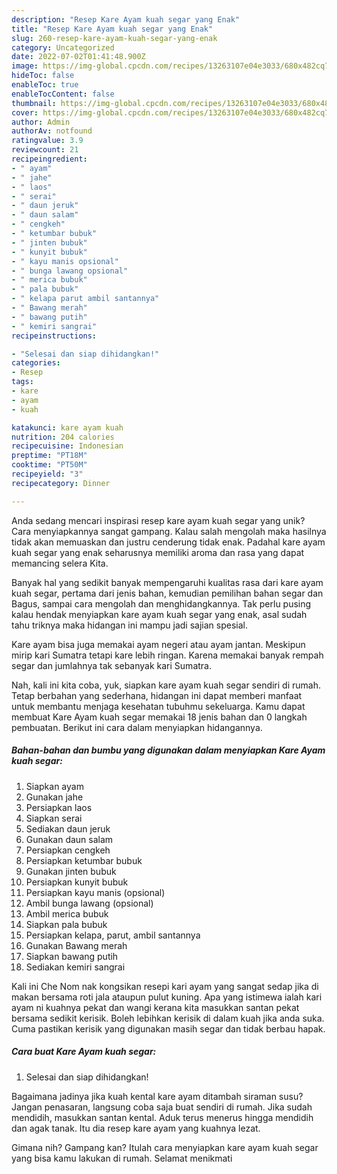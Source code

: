 ```yaml
---
description: "Resep Kare Ayam kuah segar yang Enak"
title: "Resep Kare Ayam kuah segar yang Enak"
slug: 260-resep-kare-ayam-kuah-segar-yang-enak
category: Uncategorized
date: 2022-07-02T01:41:48.900Z
image: https://img-global.cpcdn.com/recipes/13263107e04e3033/680x482cq70/kare-ayam-kuah-segar-foto-resep-utama.jpg
hideToc: false
enableToc: true
enableTocContent: false
thumbnail: https://img-global.cpcdn.com/recipes/13263107e04e3033/680x482cq70/kare-ayam-kuah-segar-foto-resep-utama.jpg
cover: https://img-global.cpcdn.com/recipes/13263107e04e3033/680x482cq70/kare-ayam-kuah-segar-foto-resep-utama.jpg
author: Admin
authorAv: notfound
ratingvalue: 3.9
reviewcount: 21
recipeingredient:
- " ayam"
- " jahe"
- " laos"
- " serai"
- " daun jeruk"
- " daun salam"
- " cengkeh"
- " ketumbar bubuk"
- " jinten bubuk"
- " kunyit bubuk"
- " kayu manis opsional"
- " bunga lawang opsional"
- " merica bubuk"
- " pala bubuk"
- " kelapa parut ambil santannya"
- " Bawang merah"
- " bawang putih"
- " kemiri sangrai"
recipeinstructions:

- "Selesai dan siap dihidangkan!"
categories:
- Resep
tags:
- kare
- ayam
- kuah

katakunci: kare ayam kuah 
nutrition: 204 calories
recipecuisine: Indonesian
preptime: "PT18M"
cooktime: "PT50M"
recipeyield: "3"
recipecategory: Dinner

---
```





Anda sedang mencari inspirasi resep kare ayam kuah segar yang unik? Cara menyiapkannya sangat gampang. Kalau salah mengolah maka hasilnya tidak akan memuaskan dan justru cenderung tidak enak. Padahal kare ayam kuah segar yang enak seharusnya memiliki aroma dan rasa yang dapat memancing selera Kita.





Banyak hal yang sedikit banyak mempengaruhi kualitas rasa dari kare ayam kuah segar, pertama dari jenis bahan, kemudian pemilihan bahan segar dan Bagus, sampai cara mengolah dan menghidangkannya. Tak perlu pusing kalau hendak menyiapkan kare ayam kuah segar yang enak,      asal sudah tahu triknya maka hidangan ini mampu jadi sajian spesial.














Kare ayam bisa juga memakai ayam negeri atau ayam jantan. Meskipun mirip kari Sumatra tetapi kare lebih ringan. Karena memakai banyak rempah segar dan jumlahnya tak sebanyak kari Sumatra.






Nah, kali ini kita coba, yuk, siapkan kare ayam kuah segar sendiri di rumah. Tetap berbahan yang sederhana, hidangan ini dapat memberi manfaat untuk membantu menjaga kesehatan tubuhmu sekeluarga. Kamu dapat membuat Kare Ayam kuah segar memakai 18 jenis bahan dan 0 langkah pembuatan. Berikut ini cara dalam menyiapkan hidangannya.

<!--inarticleads1-->

##### Bahan-bahan dan bumbu yang digunakan dalam menyiapkan Kare Ayam kuah segar:

1. Siapkan  ayam
1. Gunakan  jahe
1. Persiapkan  laos
1. Siapkan  serai
1. Sediakan  daun jeruk
1. Gunakan  daun salam
1. Persiapkan  cengkeh
1. Persiapkan  ketumbar bubuk
1. Gunakan  jinten bubuk
1. Persiapkan  kunyit bubuk
1. Persiapkan  kayu manis (opsional)
1. Ambil  bunga lawang (opsional)
1. Ambil  merica bubuk
1. Siapkan  pala bubuk
1. Persiapkan  kelapa, parut, ambil santannya
1. Gunakan  Bawang merah
1. Siapkan  bawang putih
1. Sediakan  kemiri sangrai


Kali ini Che Nom nak kongsikan resepi kari ayam yang sangat sedap jika di makan bersama roti jala ataupun pulut kuning. Apa yang istimewa ialah kari ayam ni kuahnya pekat dan wangi kerana kita masukkan santan pekat bersama sedikit kerisik. Boleh lebihkan kerisik di dalam kuah jika anda suka. Cuma pastikan kerisik yang digunakan masih segar dan tidak berbau hapak. 

<!--inarticleads2-->

##### Cara buat Kare Ayam kuah segar:


1. Selesai dan siap dihidangkan!

Bagaimana jadinya jika kuah kental kare ayam ditambah siraman susu? Jangan penasaran, langsung coba saja buat sendiri di rumah. Jika sudah mendidih, masukkan santan kental. Aduk terus menerus hingga mendidih dan agak tanak. Itu dia resep kare ayam yang kuahnya lezat. 

Gimana nih? Gampang kan? Itulah cara menyiapkan kare ayam kuah segar yang bisa kamu lakukan di rumah. Selamat menikmati
